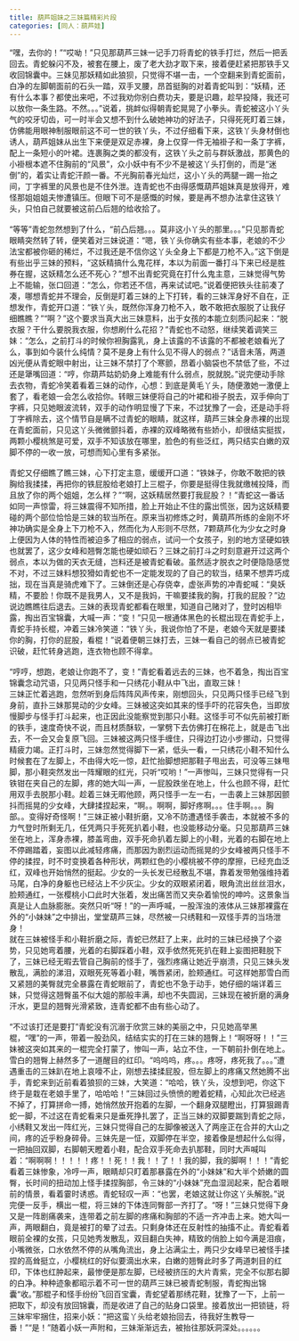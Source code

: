```yaml
---
title: 葫芦姐妹之三妹篇精彩片段
categories: [同人：葫芦娃]
---
```


“嘿，去你的！”“哎呦！”只见那葫芦三妹一记手刀将青蛇的铁手打烂，然后一把丢回去。青蛇躲闪不及，被套在腰上，废了老大劲才取下来，接着便赶紧把那铁手又收回锦囊中。三妹见那妖精如此狼狈，只觉得不堪一击，一个空翻来到青蛇面前，白净的左脚朝面前的石头一踏，双手叉腰，昂首挺胸的对着青蛇叫到：“妖精，还有什么本事？都使出来吧，不过我劝你别白费功夫，要是识趣，趁早投降，我还可以放你一条生路。不然。。。”说着，挑衅似得朝青蛇晃晃了小拳头。青蛇被这小丫头气的咬牙切齿，可一时半会又想不到什么破她神功的好法子，只得死死盯着三妹，仿佛能用眼神制服眼前这不可一世的铁丫头，不过仔细看下来，这铁丫头身材倒也诱人，葫芦姐妹从出生下来便是双足赤裸，身上仅穿一件无袖褂子和一条丁字裤，配上一条短小的叶裙。连裹胸之类的都没有，这铁丫头之前与群妖激战，那黄色的小褂根本遮不住胸前的“风景”，众小妖中有不少不是被这丫头打倒的，而是“迷倒”的，着实让青蛇汗颜一番。不光胸前春光灿烂，这小丫头的两腿一踢一抬之间，丁字裤里的风景也是不住外泄。连青蛇也不由得感慨葫芦姐妹真是放得开，难怪那姐姐姐夫惨遭镇压。但眼下可不是感慨的时候，要是再不想办法拿住这铁丫头，只怕自己就要被这前凸后翘的给收拾了。<br><br>“等等”青蛇忽然想到了什么，“前凸后翘。。。莫非这小丫头的那里。。。”只见那青蛇眼睛突然转了转，便笑着对三妹说道：“嗯，铁丫头你确实有些本事，老娘的不少法宝都被你砸的稀烂，不过我还是不信你这丫头全身上下都是刀枪不入。”这下倒是有些出乎三妹的预料，“这妖精搞什么鬼花样，本以为前面一番打斗下来已经是胜券在握，这妖精怎么还不死心？”想不出青蛇究竟在打什么鬼主意，三妹觉得气势上不能输，张口回道：“怎么，你若还不信，再来试试吧。”说着便把铁头往前凑了凑，哪想青蛇并不理会，反倒是盯着三妹的上下打转，看的三妹浑身好不自在，正想发作，青蛇开口道：“铁丫头，既然你浑身刀枪不入，敢不敢把衣服脱了让我仔细瞧瞧？”“啊？”这个要求当真大出三妹意料，出于女孩的本能立刻质问起来：“脱衣服？干什么要脱我衣服，你想刷什么花招？”青蛇也不动怒，继续笑着调笑三妹：“怎么，之前打斗的时候你袒胸露乳，身上该露的不该露的不都被老娘看光了么，事到如今装什么纯情？莫不是身上有什么见不得人的弱点？”话音未落，两道凶光便从青蛇眼中射出，让三妹不禁打了个寒颤，昂着小脑袋也不禁低了些，不过还是犟嘴回道：“哼，你葫芦姑奶奶身上难能有什么弱点，脱就脱。”说完便动手除去衣物，青蛇冷笑着看着三妹的动作，心想：到底是黄毛丫头，随便激她一激便上套了，看老娘一会怎么收拾你。转眼三妹便将自己的叶裙和褂子脱去，双手伸向丁字裤，只见她眼波流转，双手的动作明显慢了下来，不过犹豫了一会，还是动手将丁字裤除去，这个情节自是瞒不过青蛇的眼睛，就这样，葫芦三妹全身赤裸的出现在青蛇面前，只见这丫头微微颤抖着，赤裸的双峰略微有些娇小，却很结实挺拔，两颗小樱桃煞是可爱，双手不知该放在哪里，脸色的有些泛红，两只结实白嫩的双脚不停的一收一放，可想而知心里有多紧张。<br><br>青蛇又仔细瞧了瞧三妹，心下打定主意，缓缓开口道：“铁妹子，你敢不敢把的铁胸给我揉揉，再把你的铁屁股给老娘打上三棍子，你要是挺得住我就缴械投降，而且放了你的两个姐姐，怎么样？”“啊，这妖精居然要打我屁股？！”青蛇这一番话如同一声惊雷，将三妹震得不知所措，脸上开始止不住的露出慌张，因为这妖精要碰的两个部位恰恰是三妹的软当所在。原来当初修炼之时，黄葫芦所练的金刚不坏神功确实是全身上下刀枪不入，然而化为人形则不尽然，7颗葫芦化为少女之时身上便因为人体的特性而被迫多了相应的弱点，试问一个女孩子，别的地方坚硬如铁也就罢了，这少女峰和翘臀怎能也硬如顽石？三妹之前打斗之时刻意避开过这两个弱点，本以为做的天衣无缝，岂料还是被青蛇看破。虽然适才脱衣之时便隐隐感觉不对，不过三妹料想狡猾如青蛇也不一定能发现的了自己的软当，结果不想弄巧成拙，现在当真是骑虎难下了。三妹倒还是心存侥幸，虚张声势的冲青蛇喊：“臭妖精，不要脸！你既不是我男人，又不是我妈，干嘛要揉我的胸，打我的屁股？”边说边瞧瞧往后退去。三妹的表现青蛇都看在眼里，知道自己赌对了，登时凶相毕露，掏出百宝锦囊，大喊一声：“变！”只见一根通体黑色的长棍出现在青蛇手上，青蛇手持长棍，冲着三妹冷笑道：“铁丫头，我说你怕了不是，老娘今天就是要揉你的胸，打你的屁股，看棍！”说着便朝三妹打去，三妹一看自己的弱点已被青蛇识破，赶忙转身逃跑，连衣物也顾不得拿。<br><br>“哼哼，想跑，老娘让你跑不了，变！”青蛇看着远去的三妹，也不着急，掏出百宝锦囊念动咒语，只见两只怪手和一只绣花小鞋从中飞出，直取三妹！<br>三妹正忙着逃跑，忽然听到身后阵阵风声传来，刚想回头，只见两只怪手已经飞到身前，直扑三妹那晃动的少女峰。三妹被这突如其来的怪手吓的花容失色，当即放慢脚步与怪手打斗起来，也正因此没能察觉到那只小鞋。这怪手可不似先前被打断的铁手，速度奇快不说，而且材质酥软，一掌劈下去仿佛打在棉花上，就是击飞出去，不一会又会复原飞回。三妹被这两只怪手缠住，只得边打边小步挪动，只觉得精疲力竭。正打斗时，三妹忽然觉得脚下一紧，低头一看，一只绣花小鞋不知什么时候套在了左脚上，不由得大吃一惊，赶忙抬脚想把那鞋子甩出去，可没等三妹甩脚，那小鞋突然发出一阵耀眼的红光，只听“哎哟！”一声惨叫，三妹只觉得有一只铁钳在夹自己的左脚，疼的她大叫一声，一屁股跌坐在地上，什么也顾不得，赶忙用双手去脱那小鞋。趁着三妹无暇他顾，两只怪手一左一右，一击袭上三妹那因颤抖而摇晃的少女峰，大肆揉捏起来，“啊。。啊啊，脚好疼啊。。。住手啊。。。胸部。。变得好奇怪啊！”三妹正被小鞋折磨，又冷不防遭遇怪手袭击，本就被不多的力气登时所剩无几，任凭两只手死死扒着小鞋，也没能移动分毫。只见那葫芦三妹坐在地上，浑身赤裸，膝盖弯曲，双手死命扒着左脚上的小鞋，光着的右脚在地上不停踢踏着，妄图以此减轻疼痛，而那因为剧烈运动而摇晃的少女峰被两只怪手不停的揉捏，时不时变换着各种形状，两颗红色的小樱桃被不停的摩擦，已经充血泛红，双峰也开始悄然的挺起。少女的一头长发已经散乱不堪，靠着发带勉强维持着马尾，白净的身躯也已经沾上不少灰尘。少女的双眼紧闭着，眼角流出丝丝泪水，脸颊通红，一张樱桃小口此时大张着，发出痛苦而又夹杂着愉悦的呻吟。这景象当真是让人血脉膨胀。突然只听“呀！”的一声呼喊，一股浑浊的液体从三妹那裸露在外的“小妹妹”之中排出，堂堂葫芦三妹，尽然被一只绣鞋和一双怪手弄的当场泄身！<br>就在三妹被怪手和小鞋折磨之际，青蛇已然赶了上来，此时的三妹已经换了个姿势，只见她弯着腰，光着的右脚踩着小鞋，双手依然死死扒在鞋上妄图把鞋脱下了，三妹已经无暇去管自己胸前的怪手了，强烈疼痛让她近乎崩溃，只见三妹头发散乱，满脸的涕泪，双眼死死等着小鞋，嘴唇紧闭，脸颊通红。可这样她那雪白而又紧翘的美臀就完全暴露在青蛇眼前了，青蛇也不急于动手，她仔细的端详着三妹，只觉得这翘臀虽不似大姐的那般丰满，却也不失圆润，三妹现在被折磨的满身汗水，更显的翘臀光滑紧致，连青蛇都不由有些心动了。<br><br>“不过该打还是要打”青蛇没有沉溺于欣赏三妹的美丽之中，只见她高举黑棍，“嘿”的一声，带着一股劲风，结结实实的打在三妹的翘臀上！“啊呀呀！！”三妹被这突如其来的一棍完全打蒙了，惨叫一声，站立不住，一下朝前扑倒在地上。雪白的翘臀上赫然多了一道醒目的红印。“呜呜呜，疼。。。疼呀，疼死我了。。。”遭遇重击的三妹趴在地上哀嚎不止，刚想去揉揉屁股，但左脚上的疼痛又然她腾不出手，青蛇来到近前看着狼狈的三妹，大笑道：“哈哈，铁丫头，没想到吧，你这下终于是栽在老娘手里了，哈哈哈！”三妹回过头愤愤的瞪着蛇精，心知此次已经逃不掉了，打算拼命一搏，她悄然放开抱着的左脚，一个翻身双腿瞪出，打算狠踢青蛇一脚，不过这在青蛇看来只是垂死挣扎罢了，正当三妹的双脚要踹到青蛇之际，小绣鞋又发出一阵红光，三妹只觉得自己的左脚像被送入了两座正在合并的大山之间，疼的近乎粉身碎骨。三妹先是一怔，双脚停在半空，接着像是想起什么似得，一把抽回双脚，右脚朝天瞪着小鞋，配合双手死命去扒那鞋，同时大声喊叫着：“啊啊啊！！！！！疼！！死！！我！！了！！我的脚，我的脚啊！！！”青蛇看着三妹惨象，冷哼一声，眼睛却只盯着那暴露在外的“小妹妹”和大半个娇嫩的圆臀，长时间的扭动加上怪手揉捏胸部，令三妹的“小妹妹”充血湿润起来，配合着眼前的情景，看着霎时诱惑。青蛇轻叹一声：“也罢，老娘这就让你这丫头解脱。”说完便一反手，横出一棍，将三妹的下体连同臀部一齐打了。“呀！”三妹只觉得下身又是一阵剧痛袭来，连带着之前左脚的疼痛和胸部的不适一齐冲击上来。她大叫一声，两眼翻白，竟是被打的晕了过去。只剩身体还在反射性的抽搐不止。青蛇看着眼前全裸的女孩，只见她秀发散乱，双目翻白失神，精致的俏脸上如今满是泪痕，小嘴微张，口水依然不停的从嘴角流出，身上沾满尘土，两只少女峰早已被怪手揉捏的高耸挺立，小樱桃红的好似要滴出水来，白嫩的翘臀此时多了两道刺目的红印，下体也红肿起来，最惨便是那左脚，已经被挤压的大片青紫，完全不似那右脚的白净。种种迹象都昭示着不可一世的葫芦三妹已被青蛇制服，青蛇掏出锦囊“收。”那棍子和怪手纷纷飞回百宝囊，青蛇望着那绣花鞋，犹豫了一下，上前一把取下，却没有放回锦囊，而是收进了自己的贴身口袋里。接着放出一把锁链，将三妹牢牢捆住，招来小妖：“把这蛮丫头给老娘抬回去，待我好生教导一番！”“是！”随着小妖一声附和，三妹渐渐远去，被抬往那妖洞深处。。。。。。
